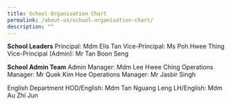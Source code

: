```yaml
---
title: School Organisation Chart
permalink: /about-us/school-organisation-chart/
description: ""
---
```

**School Leaders**
Principal: Mdm Elis Tan
Vice-Principal: Ms Poh Hwee Thing
Vice-Principal (Admin): Mr Tan Boon Seng

**School Admin Team**
Admin Manager: Mdm Lee Hwee Ching
Operations Manager: Mr Quek Kim Hoe
Operations Manager: Mr Jasbir Singh

English Department
HOD/English: Mdm Tan Nguang Leng
LH/English: Mdm Au Zhi Jun
